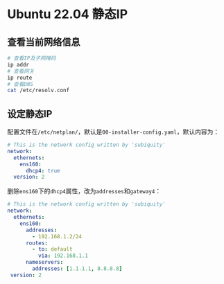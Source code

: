 # Ubuntu 22.04 静态IP

## 查看当前网络信息

```bash
# 查看IP及子网掩码
ip addr
# 查看网关
ip route
# 查看DNS
cat /etc/resolv.conf
```

## 设定静态IP

配置文件在`/etc/netplan/`，默认是`00-installer-config.yaml`，默认内容为：

```yaml
# This is the network config written by 'subiquity'
network:
  ethernets:
    ens160:
      dhcp4: true
  version: 2
```

删除`ens160`下的`dhcp4`属性，改为`addresses`和`gateway4`：

```yaml
# This is the network config written by 'subiquity'
network:
  ethernets:
    ens160:
      addresses:
        - 192.168.1.2/24
      routes:
        - to: default
          via: 192.168.1.1
      nameservers:
        addresses: [1.1.1.1, 8.8.8.8]
 version: 2
```